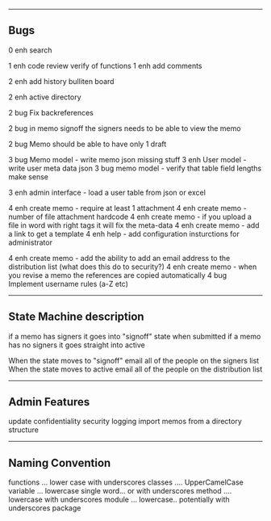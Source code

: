 
----------------------
Bugs
----------------------
0   enh     search

1   enh     code review verify of functions
1   enh     add comments

2   enh     add history bulliten board

2   enh     active directory

2   bug     Fix backreferences

2   bug     in memo signoff the signers needs to be able to view the memo

2   bug     Memo should be able to have only 1 draft

3   bug     Memo model - write memo json missing stuff
3   enh     User model - write user meta data json
3   bug     memo model - verify that table field lengths make sense

3   enh     admin interface - load a user table from json or excel

4   enh     create memo - require at least 1 attachment
4   enh     create memo - number of file attachment hardcode
4   enh     create memo - if you upload a file in word with right tags it will fix the meta-data
4   enh     create memo - add a link to get a template
4   enh     help - add configuration insturctions for administrator

4   enh     create memo - add the ability to add an email address to the distribution list (what does this do to security?)
4   enh     create memo - when you revise a memo the references are copied automatically
4   bug     Implement username rules (a-Z etc)

------------------------------
State Machine description
------------------------------

if a memo has signers it goes into "signoff" state when submitted
if a memo has no signers it goes straight into active

When the state moves to "signoff" email all of the people on the signers list
When the state moves to active email all of the people on the distribution list

------------------------------
Admin Features
------------------------------

update confidentiality
security logging
import memos from a directory structure

------------------------------
Naming Convention
------------------------------

functions  ... lower case with underscores
classes .... UpperCamelCase
variable ... lowercase single word... or with underscores
method .... lowercase with underscores
module ... lowercase.. potentially with underscores
package

